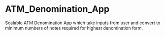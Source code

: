 # ATM_Denomination_App
Scalable ATM Denomination App which take inputs from user and convert to minimum numbers of notes required for highest denomination form.
